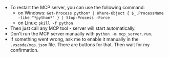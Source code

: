 - To restart the MCP server, you can use the following command:
  + on Windows: `Get-Process python* | Where-Object { $_.ProcessName -like "*python*" } | Stop-Process -Force`
  + on Linux: `pkill -f python`
- Then just call any MCP tool - server will start automatically.
- Don't run the MCP server manually with `python -m mcp_server.run`.
- If something went wrong, ask me to enable it manually in the `.vscode/mcp.json` file. There are buttons for that. Then wait for my confirmation.